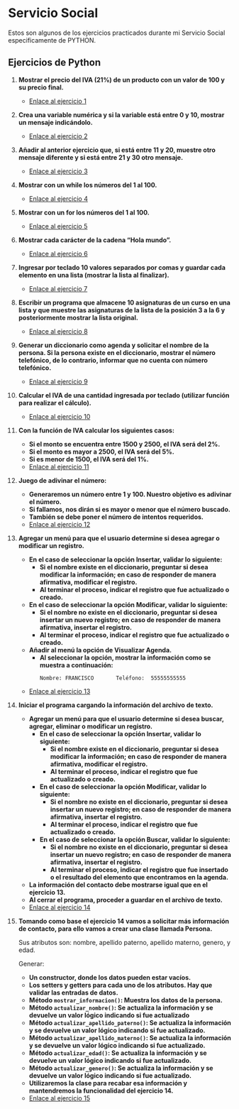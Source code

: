 # Servicio Social

Estos son algunos de los ejercicios practicados durante mi Servicio Social especificamente de PYTHON.

## Ejercicios de Python

1. **Mostrar el precio del IVA (21%) de un producto con un valor de 100 y su precio final.**
   - [Enlace al ejercicio 1](https://github.com/Ferfloza3101/ServicioSocial/blob/main/1_IVA.py)

2. **Crea una variable numérica y si la variable está entre 0 y 10, mostrar un mensaje indicándolo.**
   - [Enlace al ejercicio 2](https://github.com/Ferfloza3101/ServicioSocial/blob/main/2_Variable.py)

3. **Añadir al anterior ejercicio que, si está entre 11 y 20, muestre otro mensaje diferente y si está entre 21 y 30 otro mensaje.**
   - [Enlace al ejercicio 3](https://github.com/Ferfloza3101/ServicioSocial/blob/main/3_Variables2.py)

4. **Mostrar con un while los números del 1 al 100.**
   - [Enlace al ejercicio 4](https://github.com/Ferfloza3101/ServicioSocial/blob/main/4_While.py)

5. **Mostrar con un for los números del 1 al 100.**
   - [Enlace al ejercicio 5](https://github.com/Ferfloza3101/ServicioSocial/blob/main/5_For.py)

6. **Mostrar cada carácter de la cadena “Hola mundo”.**
   - [Enlace al ejercicio 6](https://github.com/Ferfloza3101/ServicioSocial/blob/main/6_HolaMundo.py)

7. **Ingresar por teclado 10 valores separados por comas y guardar cada elemento en una lista (mostrar la lista al finalizar).**
   - [Enlace al ejercicio 7](https://github.com/Ferfloza3101/ServicioSocial/blob/main/7_Lista.py)

8. **Escribir un programa que almacene 10 asignaturas de un curso en una lista y que muestre las asignaturas de la lista de la posición 3 a la 6 y posteriormente mostrar la lista original.**
   - [Enlace al ejercicio 8](https://github.com/Ferfloza3101/ServicioSocial/blob/main/8_Asignaturas.py)

9. **Generar un diccionario como agenda y solicitar el nombre de la persona. Si la persona existe en el diccionario, mostrar el número telefónico, de lo contrario, informar que no cuenta con número telefónico.**
   - [Enlace al ejercicio 9](https://github.com/Ferfloza3101/ServicioSocial/blob/main/9_Diccionario.py)

10. **Calcular el IVA de una cantidad ingresada por teclado (utilizar función para realizar el cálculo).**
    - [Enlace al ejercicio 10](https://github.com/Ferfloza3101/ServicioSocial/blob/main/10_CalculoIVA.py)

11. **Con la función de IVA calcular los siguientes casos:**
    - **Si el monto se encuentra entre 1500 y 2500, el IVA será del 2%.**
    - **Si el monto es mayor a 2500, el IVA será del 5%.**
    - **Si es menor de 1500, el IVA será del 1%.**
    - [Enlace al ejercicio 11](https://github.com/Ferfloza3101/ServicioSocial/blob/main/11_FuncionIva.py)

12. **Juego de adivinar el número:**
    - **Generaremos un número entre 1 y 100. Nuestro objetivo es adivinar el número.**
    - **Si fallamos, nos dirán si es mayor o menor que el número buscado.**
    - **También se debe poner el número de intentos requeridos.**
    - [Enlace al ejercicio 12](https://github.com/Ferfloza3101/ServicioSocial/blob/main/12_AdivinarNUM.py)

13. **Agregar un menú para que el usuario determine si desea agregar o modificar un registro.**
    - **En el caso de seleccionar la opción Insertar, validar lo siguiente:**
      - **Si el nombre existe en el diccionario, preguntar si desea modificar la información; en caso de responder de manera afirmativa, modificar el registro.**
      - **Al terminar el proceso, indicar el registro que fue actualizado o creado.**
    - **En el caso de seleccionar la opción Modificar, validar lo siguiente:**
      - **Si el nombre no existe en el diccionario, preguntar si desea insertar un nuevo registro; en caso de responder de manera afirmativa, insertar el registro.**
      - **Al terminar el proceso, indicar el registro que fue actualizado o creado.**
    - **Añadir al menú la opción de Visualizar Agenda.**
      - **Al seleccionar la opción, mostrar la información como se muestra a continuación:**
        ```
        Nombre: FRANCISCO       Teléfono:  55555555555
        ```
    - [Enlace al ejercicio 13](https://github.com/Ferfloza3101/ServicioSocial/blob/main/13_DiccionarioMejorado.py)

14. **Iniciar el programa cargando la información del archivo de texto.**
    - **Agregar un menú para que el usuario determine si desea buscar, agregar, eliminar o modificar un registro.**
      - **En el caso de seleccionar la opción Insertar, validar lo siguiente:**
        - **Si el nombre existe en el diccionario, preguntar si desea modificar la información; en caso de responder de manera afirmativa, modificar el registro.**
        - **Al terminar el proceso, indicar el registro que fue actualizado o creado.**
      - **En el caso de seleccionar la opción Modificar, validar lo siguiente:**
        - **Si el nombre no existe en el diccionario, preguntar si desea insertar un nuevo registro; en caso de responder de manera afirmativa, insertar el registro.**
        - **Al terminar el proceso, indicar el registro que fue actualizado o creado.**
      - **En el caso de seleccionar la opción Buscar, validar lo siguiente:**
        - **Si el nombre no existe en el diccionario, preguntar si desea insertar un nuevo registro; en caso de responder de manera afirmativa, insertar el registro.**
        - **Al terminar el proceso, indicar el registro que fue insertado o el resultado del elemento que encontramos en la agenda.**
    - **La información del contacto debe mostrarse igual que en el ejercicio 13.**
    - **Al cerrar el programa, proceder a guardar en el archivo de texto.**
    - [Enlace al ejercicio 14](https://github.com/Ferfloza3101/ServicioSocial/blob/main/14_txt.py)
   
15. **Tomando como base el ejercicio 14 vamos a solicitar más información de contacto, para ello vamos a crear una clase llamada Persona.**

    Sus atributos son: nombre, apellido paterno, apellido materno, genero, y edad.

    Generar:
    - **Un constructor, donde los datos pueden estar vacíos.**
    - **Los setters y getters para cada uno de los atributos. Hay que validar las entradas de datos.**
    - **Método `mostrar_informacion()`: Muestra los datos de la persona.**
    - **Método `actualizar_nombre()`: Se actualiza la información y se devuelve un valor lógico indicando si fue actualizado**
    - **Método `actualizar_apellido_paterno()`: Se actualiza la información y se devuelve un valor lógico indicando si fue actualizado.**
    - **Método `actualizar_apellido_materno()`: Se actualiza la información y se devuelve un valor lógico indicando si fue actualizado.**
    - **Método `actualizar_edad()`: Se actualiza la información y se devuelve un valor lógico indicando si fue actualizado.**
    - **Método `actualizar_genero()`: Se actualiza la información y se devuelve un valor lógico indicando si fue actualizado.**
    - **Utilizaremos la clase para recabar esa información y mantendremos la funcionalidad del ejercicio 14.**
    - [Enlace al ejercicio 15](https://github.com/Ferfloza3101/ServicioSocial/blob/main/15_New.py)


 
